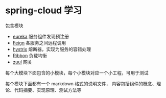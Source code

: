 # spring-cloud 学习

包含模块


- [eureka](eureka/README.MD) 服务组件发现预注册
- [Feign](Feign/README.md)  各服务之间远程调用
- [hystrix](hystrix/README.md) 熔断器，实现为服务的容错处理
- [Ribbon](Ribbon/README.md) 负载均衡
- [zuul](zuul/README.md) 网关

每个大模块下面包含的小模块，每个小模块对应一个小工程，可用于测试

每个模块下面都有一个 markdown 格式的说明文件，
内容包括组件的概念、理论、代码摘要、实现原理、测试方法等